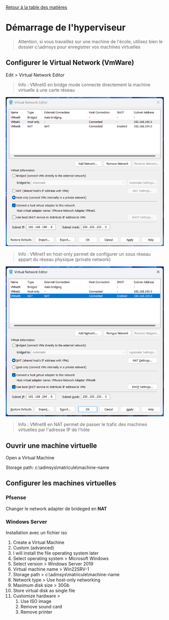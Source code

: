 [Retour à la table des matières](../README.md)

# Démarrage de l'hyperviseur

> Attention, si vous travaillez sur une machine de l'école, utilisez bien le dossier c:\admsys pour enregistrer vos machines virtuelles

## Configurer le Virtual Network (VmWare)

Edit > Virtual Network Editor

> Info : VMnet0 en bridge mode connecte directement la machine virtuelle à une carte réseau

![VMnet1](images/vmware1.png)

> Info : VMnet1 en host-only permet de configurer un sous réseau appart du réseau physique (private network)

![VMnet8](images/vmware2.png)

> Info : VMnet8 en NAT permet de passer le trafic des machines virtuelles par l'adresse IP de l'hôte

## Ouvrir une machine virtuelle

Open a Virtual Machine

Storage path: c:\admsys\matricule\machine-name

## Configurer les machines virtuelles

### Pfsense

Changer le network adapter de brideged en **NAT**

### Windows Server

Installation avec un fichier iso

1. Create a Virtual Machine
2. Custom (advanced)
3. I will install the file operating system later
4. Select operating system > Microsoft Windows
5. Select version > Windows Server 2019
6. Virtual machine name > Win22SRV-1
7. Storage path > c:\admsys\matricule\machine-name
8. Network type > Use host-only networking
9. Maximum disk size > 30Gb
10. Store virtual disk as single file
11. Customize hardware >
    1.  Use ISO image
    2.  Remove sound card
    3.  Remove printer
